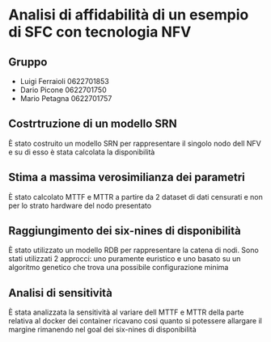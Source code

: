 # Analisi di affidabilità di un esempio di SFC con tecnologia NFV

## Gruppo
* Luigi Ferraioli 0622701853
* Dario Picone 0622701750
* Mario Petagna 0622701757

## Costrtruzione di un modello SRN
È stato costruito un modello SRN per rappresentare il singolo nodo dell NFV e su di esso è stata calcolata la disponibilità

## Stima a massima verosimilianza dei parametri
È stato calcolato MTTF e MTTR a partire da 2 dataset di dati censurati e non per lo strato hardware del nodo presentato

## Raggiungimento dei six-nines di disponibilità
È stato utilizzato un modello RDB per rappresentare la catena di nodi. Sono stati utilizzati 2 approcci: uno puramente euristico e uno basato su un algoritmo genetico che trova una possibile configurazione minima

## Analisi di sensitività
È stata analizzata la sensitività al variare dell MTTF e MTTR della parte relativa al docker dei container ricavano cosi quanto si potessere allargare il margine rimanendo nel goal dei six-nines di disponibilità
